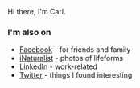 Hi there, I'm Carl.

### I'm also on

- [Facebook](https://www.facebook.com/carlvonblixen) - for friends and family<br />
- [iNaturalist](https://www.inaturalist.org/observations?photos&place_id=any&quality_grade=research&user_id=carlvonblixen&verifiable=any) - photos of lifeforms<br />
- [LinkedIn](https://www.linkedin.com/in/carlvonblixen/) - work-related<br />
- [Twitter](https://twitter.com/carlvonblixen) - things I found interesting<br />
